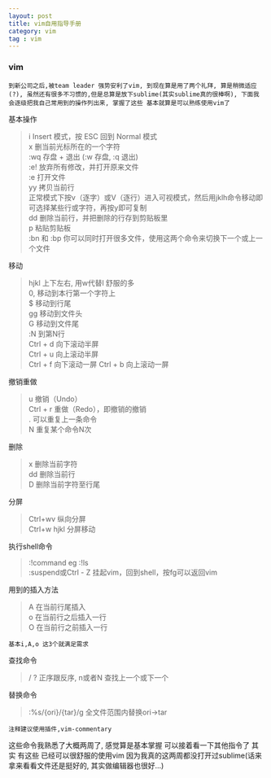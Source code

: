 ```yaml
---
layout: post
title: vim自用指导手册
category: vim
tag : vim
---
```


### vim  
`到新公司之后,被team leader 强势安利了vim, 到现在算是用了两个礼拜, 算是稍微适应(?), 虽然还有很多不习惯的,但是总算是放下sublime(其实sublime真的很棒啊), 下面我会逐级把我自己常用到的操作列出来, 掌握了这些 基本就算是可以熟练使用vim了`  

基本操作  
>i Insert 模式，按 ESC 回到 Normal 模式  
>x 删当前光标所在的一个字符  
>:wq 存盘 + 退出 (:w 存盘, :q 退出)  
>:e! 放弃所有修改，并打开原来文件  
>:e 打开文件  
>yy 拷贝当前行  
>正常模式下按v（逐字）或V（逐行）进入可视模式，然后用jklh命令移动即可选择某些行或字符，再按y即可复制  
>dd 删除当前行，并把删除的行存到剪贴板里  
>p 粘贴剪贴板  
>:bn 和 :bp 你可以同时打开很多文件，使用这两个命令来切换下一个或上一个文件  

移动  
>hjkl 上下左右, 用w代替l 舒服的多    
>0, 移动到本行第一个字符上  
>$ 移动到行尾  
>gg 移动到文件头  
>G 移动到文件尾  
>:N 到第N行    
>Ctrl + d 向下滚动半屏  
>Ctrl + u 向上滚动半屏  
>Ctrl + f 向下滚动一屏
>Ctrl + b 向上滚动一屏

撤销重做  
>u 撤销（Undo）  
>Ctrl + r 重做（Redo），即撤销的撤销  
>. 可以重复上一条命令  
>N<command> 重复某个命令N次  

删除  
>x 删除当前字符  
>dd 删除当前行  
>D 删除当前字符至行尾  

分屏  
>Ctrl+wv 纵向分屏  
>Ctrl+w hjkl 分屏移动  

执行shell命令  
>:!command eg :!ls  
>:suspend或Ctrl - Z 挂起vim，回到shell，按fg可以返回vim  


用到的插入方法    
>A 在当前行尾插入  
>o 在当前行之后插入一行  
>O 在当前行之前插入一行  

`基本i,A,o 这3个就满足需求`  

查找命令  
>/ ? 正序跟反序, n或者N 查找上一个或下一个   

替换命令  
>:%s/{ori}/{tar}/g 全文件范围内替换ori->tar  



`注释建议使用插件,vim-commentary`


这些命令我熟悉了大概两周了, 感觉算是基本掌握 可以接着看一下其他指令了 其实 有这些 已经可以很舒服的使用vim 因为我真的这两周都没打开过sublime(话来拿来看看文件还是挺好的, 其实做编辑器也很好...)

 



 



